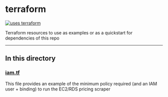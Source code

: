 # terraform

[![uses terraform](https://img.shields.io/badge/uses-terraform-blueviolet.svg)](https://www.terraform.io/)

Terraform resources to use as examples or as a quickstart for dependencies of this repo

---

## In this directory

### [iam.tf](./iam.tf)

This file provides an example of the minimum policy required (and an IAM user + binding) to run the EC2/RDS pricing scraper
